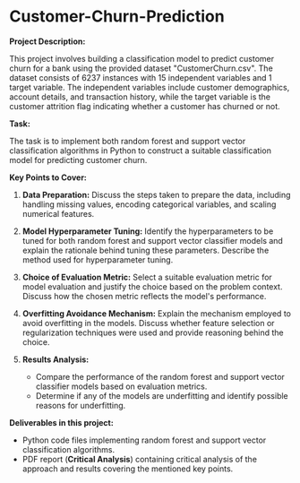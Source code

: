 # Customer-Churn-Prediction

**Project Description:**

This project involves building a classification model to predict customer churn for a bank using the provided dataset "CustomerChurn.csv". The dataset consists of 6237 instances with 15 independent variables and 1 target variable. The independent variables include customer demographics, account details, and transaction history, while the target variable is the customer attrition flag indicating whether a customer has churned or not.

**Task:**

The task is to implement both random forest and support vector classification algorithms in Python to construct a suitable classification model for predicting customer churn. <!-- Alongside providing the Python code file, a critical analysis of the approach and results is required in a PDF report. -->

**Key Points to Cover:**

1. **Data Preparation:** Discuss the steps taken to prepare the data, including handling missing values, encoding categorical variables, and scaling numerical features.

2. **Model Hyperparameter Tuning:** Identify the hyperparameters to be tuned for both random forest and support vector classifier models and explain the rationale behind tuning these parameters. Describe the method used for hyperparameter tuning.

3. **Choice of Evaluation Metric:** Select a suitable evaluation metric for model evaluation and justify the choice based on the problem context. Discuss how the chosen metric reflects the model's performance.

4. **Overfitting Avoidance Mechanism:** Explain the mechanism employed to avoid overfitting in the models. Discuss whether feature selection or regularization techniques were used and provide reasoning behind the choice.

5. **Results Analysis:**
   - Compare the performance of the random forest and support vector classifier models based on evaluation metrics.
   - Determine if any of the models are underfitting and identify possible reasons for underfitting.

**Deliverables in this project:**

- Python code files implementing random forest and support vector classification algorithms.
- PDF report (**Critical Analysis**) containing critical analysis of the approach and results covering the mentioned key points.

